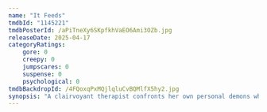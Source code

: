 ```yaml
---
name: "It Feeds"
tmdbId: "1145221"
tmdbPosterId: /aPiTneXy6SKpfkhVaEO6Ami3OZb.jpg
releaseDate: 2025-04-17
categoryRatings:
    gore: 0
    creepy: 0
    jumpscares: 0
    suspense: 0
    psychological: 0
tmdbBackdropId: /4FQoxqPxMQjlqluCvBQMlfX5hy2.jpg
synopsis: "A clairvoyant therapist confronts her own personal demons while trying to save a young girl who believes a malevolent entity is feeding on her."
---
```

